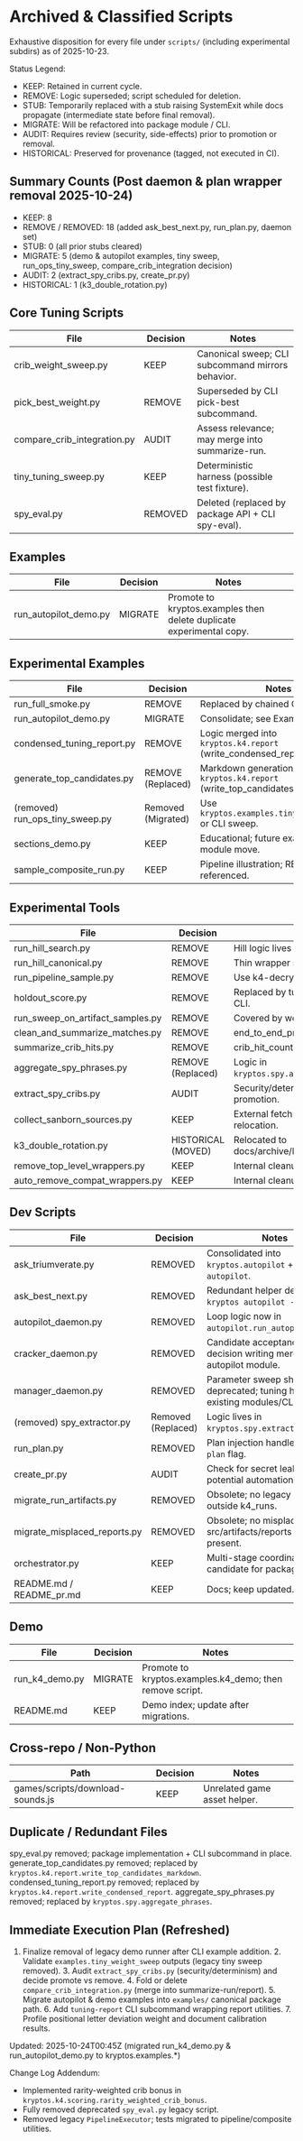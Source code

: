 # Archived & Classified Scripts

Exhaustive disposition for every file under `scripts/` (including experimental subdirs) as of 2025-10-23.

Status Legend:

- KEEP: Retained in current cycle.
- REMOVE: Logic superseded; script scheduled for deletion.
- STUB: Temporarily replaced with a stub raising SystemExit while docs propagate (intermediate state
before final removal).
- MIGRATE: Will be refactored into package module / CLI.
- AUDIT: Requires review (security, side-effects) prior to promotion or removal.
- HISTORICAL: Preserved for provenance (tagged, not executed in CI).

## Summary Counts (Post daemon & plan wrapper removal 2025-10-24)

- KEEP: 8
- REMOVE / REMOVED: 18 (added ask_best_next.py, run_plan.py, daemon set)
- STUB: 0 (all prior stubs cleared)
- MIGRATE: 5 (demo & autopilot examples, tiny sweep, run_ops_tiny_sweep, compare_crib_integration
decision)
- AUDIT: 2 (extract_spy_cribs.py, create_pr.py)
- HISTORICAL: 1 (k3_double_rotation.py)

## Core Tuning Scripts

| File | Decision | Notes |
|------|----------|-------|
| crib_weight_sweep.py | KEEP | Canonical sweep; CLI subcommand mirrors behavior. |
| pick_best_weight.py | REMOVE | Superseded by CLI pick-best subcommand. |
| compare_crib_integration.py | AUDIT | Assess relevance; may merge into summarize-run. |
| tiny_tuning_sweep.py | KEEP | Deterministic harness (possible test fixture). |
| spy_eval.py | REMOVED | Deleted (replaced by package API + CLI spy-eval). |

## Examples

| File | Decision | Notes |
|------|----------|-------|
| run_autopilot_demo.py | MIGRATE | Promote to kryptos.examples then delete duplicate experimental copy. |

## Experimental Examples

| File | Decision | Notes |
|------|----------|-------|
| run_full_smoke.py | REMOVE | Replaced by chained CLI examples. |
| run_autopilot_demo.py | MIGRATE | Consolidate; see Examples above. |
| condensed_tuning_report.py | REMOVE | Logic merged into `kryptos.k4.report` (write_condensed_report). |
| generate_top_candidates.py | REMOVE (Replaced) | Markdown generation now in `kryptos.k4.report` (write_top_candidates_markdown). |
| (removed) run_ops_tiny_sweep.py | Removed (Migrated) | Use `kryptos.examples.tiny_weight_sweep` or CLI sweep. |
| sections_demo.py | KEEP | Educational; future examples module move. |
| sample_composite_run.py | KEEP | Pipeline illustration; README referenced. |

## Experimental Tools

| File | Decision | Notes |
|------|----------|-------|
| run_hill_search.py | REMOVE | Hill logic lives in package. |
| run_hill_canonical.py | REMOVE | Thin wrapper superseded. |
| run_pipeline_sample.py | REMOVE | Use k4-decrypt CLI instead. |
| holdout_score.py | REMOVE | Replaced by tuning-holdout-score CLI. |
| run_sweep_on_artifact_samples.py | REMOVE | Covered by weight sweep CLI. |
| clean_and_summarize_matches.py | REMOVE | end_to_end_process covers. |
| summarize_crib_hits.py | REMOVE | crib_hit_counts integrated. |
| aggregate_spy_phrases.py | REMOVE (Replaced) | Logic in `kryptos.spy.aggregate_phrases`. |
| extract_spy_cribs.py | AUDIT | Security/determinism review before promotion. |
| collect_sanborn_sources.py | KEEP | External fetch helper; possible relocation. |
| k3_double_rotation.py | HISTORICAL (MOVED) | Relocated to docs/archive/k3_double_rotation.py |
| remove_top_level_wrappers.py | KEEP | Internal cleanup utility. |
| auto_remove_compat_wrappers.py | KEEP | Internal cleanup utility. |

## Dev Scripts

| File | Decision | Notes |
|------|----------|-------|
| ask_triumverate.py | REMOVED | Consolidated into `kryptos.autopilot` + CLI `autopilot`. |
| ask_best_next.py | REMOVED | Redundant helper deleted; use `kryptos autopilot --plan`. |
| autopilot_daemon.py | REMOVED | Loop logic now in `autopilot.run_autopilot_loop`. |
| cracker_daemon.py | REMOVED | Candidate acceptance & decision writing merged into autopilot module. |
| manager_daemon.py | REMOVED | Parameter sweep shim deprecated; tuning handled via existing modules/CLI. |
| (removed) spy_extractor.py | Removed (Replaced) | Logic lives in `kryptos.spy.extractor.extract`. |
| run_plan.py | REMOVED | Plan injection handled by CLI `--plan` flag. |
| create_pr.py | AUDIT | Check for secret leakage; potential automation move. |
| migrate_run_artifacts.py | REMOVED | Obsolete; no legacy run_* dirs outside k4_runs. |
| migrate_misplaced_reports.py | REMOVED | Obsolete; no misplaced src/artifacts/reports tree present. |
| orchestrator.py | KEEP | Multi-stage coordination; candidate for packaging. |
| README.md / README_pr.md | KEEP | Docs; keep updated. |

## Demo

| File | Decision | Notes |
|------|----------|-------|
| run_k4_demo.py | MIGRATE | Promote to kryptos.examples.k4_demo; then remove script. |
| README.md | KEEP | Demo index; update after migrations. |

## Cross-repo / Non-Python

| Path | Decision | Notes |
|------|----------|-------|
| games/scripts/download-sounds.js | KEEP | Unrelated game asset helper. |

## Duplicate / Redundant Files

spy_eval.py removed; package implementation + CLI subcommand in place. generate_top_candidates.py removed; replaced by
`kryptos.k4.report.write_top_candidates_markdown`. condensed_tuning_report.py removed; replaced by
`kryptos.k4.report.write_condensed_report`. aggregate_spy_phrases.py removed; replaced by
`kryptos.spy.aggregate_phrases`.

## Immediate Execution Plan (Refreshed)

1. Finalize removal of legacy demo runner after CLI example addition. 2. Validate `examples.tiny_weight_sweep` outputs
(legacy tiny sweep removed). 3. Audit `extract_spy_cribs.py` (security/determinism) and decide promote vs remove. 4.
Fold or delete `compare_crib_integration.py` (merge into summarize-run/report). 5. Migrate autopilot & demo examples
into `examples/` canonical package path. 6. Add `tuning-report` CLI subcommand wrapping report utilities. 7. Profile
positional letter deviation weight and document calibration results.

Updated: 2025-10-24T00:45Z (migrated run_k4_demo.py & run_autopilot_demo.py to kryptos.examples.*)

Change Log Addendum:

- Implemented rarity-weighted crib bonus in `kryptos.k4.scoring.rarity_weighted_crib_bonus`.
- Fully removed deprecated `spy_eval.py` legacy script.
- Removed legacy `PipelineExecutor`; tests migrated to pipeline/composite utilities.
